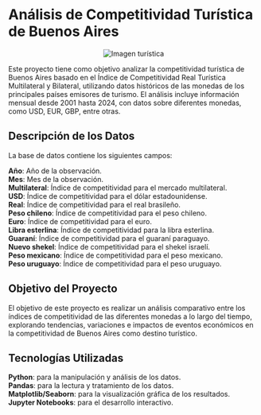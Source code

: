 # Análisis de Competitividad Turística de Buenos Aires

<div align="center">
  <img src="https://travel-guide.daytours4u.com/es/wp-content/uploads/sites/3/2020/04/5.png.webp" alt="Imagen turística" />
</div>

Este proyecto tiene como objetivo analizar la competitividad turística de Buenos Aires basado en el Índice de Competitividad Real Turística Multilateral y Bilateral, utilizando datos históricos de las monedas de los principales países emisores de turismo. El análisis incluye información mensual desde 2001 hasta 2024, con datos sobre diferentes monedas, como USD, EUR, GBP, entre otras.

## Descripción de los Datos
La base de datos contiene los siguientes campos:

**Año**: Año de la observación.  
**Mes**: Mes de la observación.  
**Multilateral**: Índice de competitividad para el mercado multilateral.  
**USD**: Índice de competitividad para el dólar estadounidense.  
**Real**: Índice de competitividad para el real brasileño.  
**Peso chileno**: Índice de competitividad para el peso chileno.  
**Euro**: Índice de competitividad para el euro.  
**Libra esterlina**: Índice de competitividad para la libra esterlina.  
**Guaraní**: Índice de competitividad para el guaraní paraguayo.  
**Nuevo shekel**: Índice de competitividad para el shekel israelí.  
**Peso mexicano**: Índice de competitividad para el peso mexicano.  
**Peso uruguayo**: Índice de competitividad para el peso uruguayo.  

## Objetivo del Proyecto
El objetivo de este proyecto es realizar un análisis comparativo entre los índices de competitividad de las diferentes monedas a lo largo del tiempo, explorando tendencias, variaciones e impactos de eventos económicos en la competitividad de Buenos Aires como destino turístico.

## Tecnologías Utilizadas
**Python**: para la manipulación y análisis de los datos.  
**Pandas**: para la lectura y tratamiento de los datos.  
**Matplotlib/Seaborn**: para la visualización gráfica de los resultados.  
**Jupyter Notebooks**: para el desarrollo interactivo.
